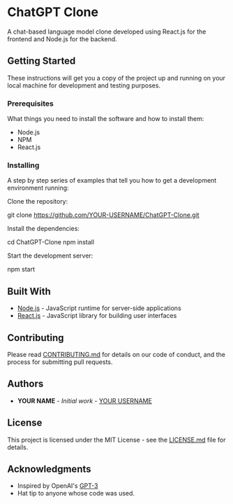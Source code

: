 # ChatGPT Clone

A chat-based language model clone developed using React.js for the frontend and Node.js for the backend.

## Getting Started

These instructions will get you a copy of the project up and running on your local machine for development and testing purposes.

### Prerequisites

What things you need to install the software and how to install them:

- Node.js
- NPM
- React.js

### Installing

A step by step series of examples that tell you how to get a development environment running:

Clone the repository:

git clone https://github.com/YOUR-USERNAME/ChatGPT-Clone.git

Install the dependencies:

cd ChatGPT-Clone
npm install

Start the development server:

npm start


## Built With

- [Node.js](https://nodejs.org/en/) - JavaScript runtime for server-side applications
- [React.js](https://reactjs.org/) - JavaScript library for building user interfaces

## Contributing

Please read [CONTRIBUTING.md](https://github.com/YOUR-USERNAME/ChatGPT-Clone/blob/master/CONTRIBUTING.md) for details on our code of conduct, and the process for submitting pull requests.

## Authors

- **YOUR NAME** - *Initial work* - [YOUR USERNAME](https://github.com/YOUR-USERNAME)

## License

This project is licensed under the MIT License - see the [LICENSE.md](https://github.com/YOUR-USERNAME/ChatGPT-Clone/blob/master/LICENSE.md) file for details.

## Acknowledgments

- Inspired by OpenAI's [GPT-3](https://openai.com/gpt-3/)
- Hat tip to anyone whose code was used.
